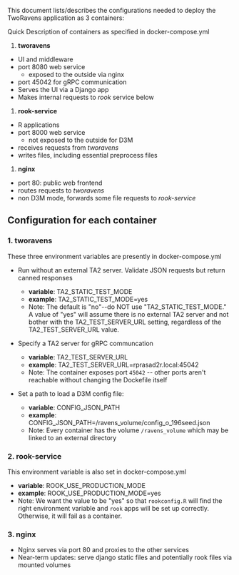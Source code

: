 This document lists/describes the configurations needed to deploy the TwoRavens application as 3 containers:

Quick Description of containers as specified in docker-compose.yml

1. **tworavens**
  - UI and middleware
  - port 8080 web service
    - exposed to the outside via nginx
  - port 45042 for gRPC communication
  - Serves the UI via a Django app
  - Makes internal requests to *rook* service below
1. **rook-service**
  - R applications
  - port 8000 web service
    - not exposed to the outside for D3M
  - receives requests from *tworavens*
  - writes files, including essential preprocess files
1. **nginx**
  - port 80: public web frontend
  - routes requests to *tworavens*
  - non D3M mode, forwards some file requests to *rook-service*

## Configuration for each container

### 1. tworavens

These three environment variables are presently in docker-compose.yml

- Run without an external TA2 server.  Validate JSON requests but return canned responses
  - **variable**: TA2_STATIC_TEST_MODE
  - **example**: TA2_STATIC_TEST_MODE=yes
  - Note: The default is "no"--do NOT use "TA2_STATIC_TEST_MODE."  A value of "yes" will assume there is no external TA2 server and not bother with the TA2_TEST_SERVER_URL setting, regardless of the TA2_TEST_SERVER_URL value.

- Specify a TA2 server for gRPC communcation
  - **variable**: TA2_TEST_SERVER_URL
  - **example**: TA2_TEST_SERVER_URL=rprasad2r.local:45042
  - Note: The container exposes port `45042` -- other ports aren't reachable without changing the Dockefile itself

- Set a path to load a D3M config file:
  - **variable**: CONFIG_JSON_PATH
  - **example**:  CONFIG_JSON_PATH=/ravens_volume/config_o_196seed.json
  - Note: Every container has the volume `/ravens_volume` which may be linked to an external directory

### 2. rook-service

This environment variable is also set in docker-compose.yml

  - **variable**: ROOK_USE_PRODUCTION_MODE
  - **example**:  ROOK_USE_PRODUCTION_MODE=yes
  - Note: We want the value to be "yes" so that `rookconfig.R` will find the right environment variable and `rook` apps will be set up correctly. Otherwise, it will fail as a container.

### 3. nginx
  - Nginx serves via port 80 and proxies to the other services
  - Near-term updates: serve django static files and potentially rook files via mounted volumes
